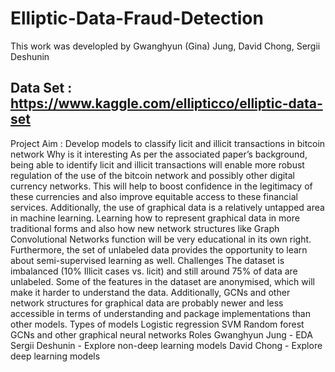 # Elliptic-Data-Fraud-Detection

This work was developled by Gwanghyun (Gina) Jung, David Chong, Sergii Deshunin

## Data Set : https://www.kaggle.com/ellipticco/elliptic-data-set
Project Aim : Develop models to classify licit and illicit transactions in bitcoin network
Why is it interesting
As per the associated paper’s background, being able to identify licit and illicit transactions will
enable more robust regulation of the use of the bitcoin network and possibly other digital
currency networks. This will help to boost confidence in the legitimacy of these currencies and
also improve equitable access to these financial services.
Additionally, the use of graphical data is a relatively untapped area in machine learning.
Learning how to represent graphical data in more traditional forms and also how new network
structures like Graph Convolutional Networks function will be very educational in its own right.
Furthermore, the set of unlabeled data provides the opportunity to learn about semi-supervised
learning as well.
Challenges
The dataset is imbalanced (10% Illicit cases vs. licit) and still around 75% of data are unlabeled.
Some of the features in the dataset are anonymised, which will make it harder to understand the
data. Additionally, GCNs and other network structures for graphical data are probably newer and
less accessible in terms of understanding and package implementations than other models.
Types of models
Logistic regression
SVM
Random forest
GCNs and other graphical neural networks
Roles
Gwanghyun Jung - EDA
Sergii Deshunin - Explore non-deep learning models
David Chong - Explore deep learning models
